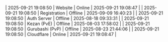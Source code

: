 | 2025-09-21 19:08:50 | Website | Online | 2025-09-21 19:08:47 |
| 2025-09-21 19:08:50 | Registration | Offline | 2025-09-09 16:40:23 |
| 2025-09-21 19:08:50 | Auth Server | Offline | 2025-08-18 09:33:31 |
| 2025-09-21 19:08:50 | Kezan (PvE) | Offline | 2025-08-03 17:58:02 |
| 2025-09-21 19:08:50 | Gurubashi (PvP) | Offline | 2025-08-23 21:44:06 |
| 2025-09-21 19:08:50 | Cloudflare | Online | 2025-09-21 19:08:47 |

